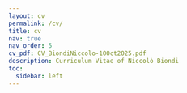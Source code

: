 ```yaml
---
layout: cv
permalink: /cv/
title: cv
nav: true
nav_order: 5
cv_pdf: CV_BiondiNiccolo-10Oct2025.pdf
description: Curriculum Vitae of Niccolò Biondi
toc:
  sidebar: left
---
```

